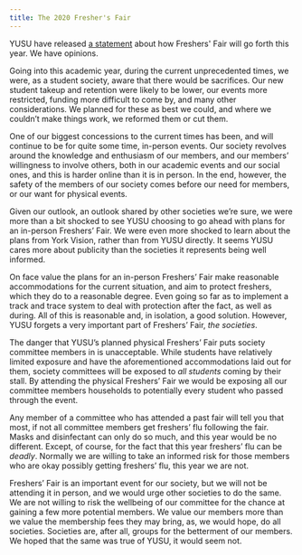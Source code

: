 ```yaml
---
title: The 2020 Fresher's Fair
---
```


YUSU have released [a statement][vision] about how Freshers' Fair will
go forth this year. We have opinions.

Going into this academic year, during the current unprecedented times,
we were, as a student society, aware that there would be sacrifices.
Our new student takeup and retention were likely to be lower, our 
events more restricted, funding more difficult to come by, and many 
other considerations. We planned for these as best we could, and where
we couldn’t make things work, we reformed them or cut them.

One of our biggest concessions to the current times has been, and will
continue to be for quite some time, in-person events. Our society 
revolves around the knowledge and enthusiasm of our members, and our 
members’ willingness to involve others, both in our academic events 
and our social ones, and this is harder online than it is in person. 
In the end, however, the safety of the members of our society comes 
before our need for members, or our want for physical events.

Given our outlook, an outlook shared by other societies we’re sure, 
we were more than a bit shocked to see YUSU choosing to go ahead with
plans for an in-person Freshers’ Fair. We were even more shocked to 
learn about the plans from York Vision, rather than from YUSU directly.
It seems YUSU cares more about publicity than the societies it 
represents being well informed.

On face value the plans for an in-person Freshers’ Fair make 
reasonable accommodations for the current situation, and aim to 
protect freshers, which they do to a reasonable degree. Even going
so far as to implement a track and trace system to deal with 
protection after the fact, as well as during. All of this is 
reasonable and, in isolation, a good solution. However, YUSU forgets
a very important part of Freshers’ Fair, *the societies*.

The danger that YUSU’s planned physical Freshers’ Fair puts society 
committee members in is unacceptable. While students have relatively 
limited exposure and have the aforementioned accommodations laid out 
for them, society committees will be exposed to *all students* coming 
by their stall. By attending the physical Freshers’ Fair we would be 
exposing all our committee members households to potentially every 
student who passed through the event.

Any member of a committee who has attended a past fair will tell you 
that most, if not all committee members get freshers’ flu following 
the fair. Masks and disinfectant can only do so much, and this year 
would be no different. Except, of course, for the fact that this 
year freshers’ flu can be *deadly*. Normally we are willing to take 
an informed risk for those members who are okay possibly getting 
freshers’ flu, this year we are not.

Freshers’ Fair is an important event for our society, but we will not
be attending it in person, and we would urge other societies to do 
the same. We are not willing to risk the wellbeing of our committee
for the chance at gaining a few more potential members. We value our 
members more than we value the membership fees they may bring, as, we
would hope, do all societies. Societies are, after all, groups for 
the betterment of our members. We hoped that the same was true of 
YUSU, it would seem not.

[vision]: https://www.yorkvision.co.uk/news/exclusive/01/09/2020